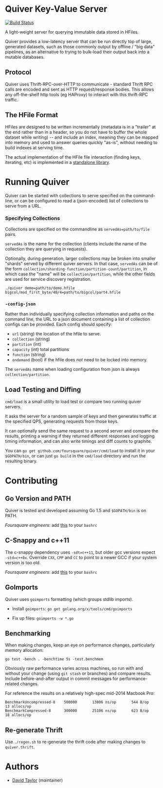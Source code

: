 # Quiver Key-Value Server
[![Build Status](https://api.travis-ci.org/foursquare/quiver.svg)](https://travis-ci.org/foursquare/quiver)

A light-weight server for querying immutable data stored in HFiles.

Quiver provides a low-latency server that can be run directly top of large, generated datasets, such as those commonly output by offline / "big data" pipelines, as an alternative to trying to bulk-load their output back into a mutable databases.

## Protocol
Quiver uses Thrift-RPC-over-HTTP to communicate - standard Thrift RPC calls are encoded and sent as HTTP request/response bodies. This allows any off-the-shelf http tools (eg HAProxy) to interact with this thrift-RPC traffic.

## The HFile Format
HFiles are designed to be written incrementally (metadata is in a "trailer" at the end rather than in a header, so you do not have to buffer the whole dataset while writing) -- and include an index, meaning they can be mapped into memory and used to answer queries quickly "as-is", without needing to build indexes at serving time.

The actual implementation of the HFile file interaction (finding keys, iterating, etc) is implemented in a [standalone library](http://github.com/foursquare/gohfile).

# Running Quiver
Quiver can be started with collections to serve specified on the command-line, or can be configured to read a (json-encoded) list of collections to serve from a URL.

### Specifying Collections
Collections are specified on the commandline as `servedAs=path/to/file` pairs.

`servedAs` is the name for the collection (clients include the name of the collection they are querying in requests).

Optionally, during generation, larger collections may be broken into smaller "shards" served by different quiver servers. In that case, `servedAs` can be of the form `collection/sharding-function/partition-count/partition`, in which case the "name" will be `collection/partition`, while the other fields are used for service discovery registration.

`./quiver demo=path/to/demo.hfile bigcol/mod_first_byte/40/4=path/to/bigcol/part4.hfile`

### `-config-json`
Rather than individually specifying collection information and paths on the command line, the URL to a json document containing a list of collection configs can be provided. Each config should specify:

  * `url` (string) the location of the hfile to serve.
  * `collection` (string)
  * `partition` (int)
  * `capacity` (int) total partitions
  * `function` (string)
  * `ondemand` (bool) if the hfile does _not_ need to be locked into memory.

The `servedAs` name when loading configuration from json is always `collection/partition`.

## Load Testing and Diffing

`cmd/load` is a small utility to load test or compare two running quiver servers.

It asks the server for a random sample of keys and then generates traffic at the specified QPS, generating requests from those keys.

It can optionally send the same request to a second server and compare the results, printing a warning if they returned different responses and logging timing information, and can also write timings and diff counts to graphite.

You can `go get github.com/foursquare/quiver/cmd/load` to install it in your `$GOPATH/bin`, or can just `go build` in the `cmd/load` directory and run the resulting binary.

# Contributing

## Go Version and PATH
Quiver is tested and developed assuming Go 1.5 and `$GOPATH/bin` is on PATH.

_Foursquare engineers_: add [this](https://github.com/dt/shell/blob/master/lang.d/go.sh) to your `bashrc`


## C-Snappy and c++11
The c-snappy dependency uses `-sdt=c++11`, but older gcc versions expect `-std=c++0x`. 
Override `CXX`, `CPP` and `CC` to point to a newer GCC if your system version is too old.

_Foursquare engineers_: add [this](https://github.com/dt/shell/blob/master/lang.d/cpp-centos.sh) to your `bashrc`

## GoImports
Quiver uses `goimports` formatting (which groups stdlib imports).

* Install `goimports`: `go get golang.org/x/tools/cmd/goimports`

* Fix up files: `goimports -w *.go`

## Benchmarking
When making changes, keep an eye on performance changes, particularly memory allocation:

```go test -bench . -benchtime 5s -test.benchmem```

Obviously raw performance varies across machines, so run with and without your change (using `git stash` or branches) and compare results. Include before-and-after output in commit messages for performance-related changes.

For reference the results on a relatively high-spec mid-2014 Macbook Pro:

```
BenchmarkUncompressed-8    500000       13806 ns/op       544 B/op       13 allocs/op
BenchmarkCompressed-8      300000       25106 ns/op       623 B/op       18 allocs/op
```
## Re-generate Thrift
Use `./regen.sh` to re-generate the thrift code after making changes to `quiver.thrift`.

# Authors
  * [David Taylor](http://github.com/dt) (maintainer)
